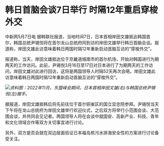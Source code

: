 # 韩日首脑会谈7日举行 时隔12年重启穿梭外交

中新网5月7日电
据韩联社报道，当地时间7日，日本首相岸田文雄抵达韩国首尔，韩国总统尹锡悦将在首尔龙山总统府同到访的岸田文雄举行韩日首脑会谈。报道称，岸田文雄此访意味着韩日两国时隔12年重新启动首脑互访的“穿梭外交”。

报道称，当天，岸田文雄抵达位于京畿道城南市的首尔机场，开始对韩国进行为期两天的工作访问。此前，尹锡悦3月16日至17日对日本进行了为期两天的工作访问，岸田文雄对此进行回访，这将是两国领导人时隔52天再次会晤。岸田文雄此访意味着韩日两国时隔12年重新启动首脑互访的“穿梭外交”。

![](https://inews.gtimg.com/om_bt/OC9P_cxGYUaFC8qS6WsmNq-DFAQuNz-aYin2n0AFNu34EAA/1000)_资料图：2022年11月，东盟峰会期间，日本首相岸田文雄(右)与韩国总统尹锡悦(左)握手。_

据报道，岸田文雄抵韩后将先前往位于首尔铜雀区的国立显忠院参拜。尹锡悦当天下午将在龙山总统府为岸田文雄举行欢迎仪式，之后双方将举行小范围会谈、大范围会谈，并共同会见记者。两国领导人将在会谈中就国安、高新产业、科技、青年和文化领域合作等双方关切事宜进行讨论。

另外，双方是否会就在双边层面验证日本福岛核污水排海安全性的方案进行讨论备受关注。

